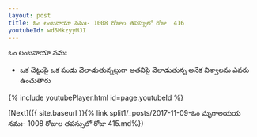 ```yaml
---
layout: post
title: ఓం లంబనాయా నమః- 1008 రోజుల తపస్సులో రోజు  416
youtubeId: wd5MkzyyMJI
---
```

 
 
 ఓం లంబనాయా నమః  
 
 -  ఒక చెట్టుపై ఒక పండు వేలాడుతున్నట్లుగా అతనిపై వేలాడుతున్న అనేక విశ్వాలను ఎవరు ఉంచుతారు 
 
  
 
  
 
 
 
 
 
 


{% include youtubePlayer.html id=page.youtubeId %}
 
[Next]({{ site.baseurl }}{% link  split1/_posts/2017-11-09-ఓం మృగాలయయ నమః- 1008 రోజుల తపస్సులో రోజు  415.md%})
 
